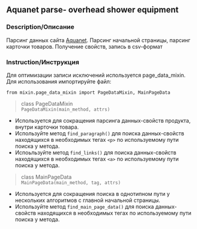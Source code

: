 ## Aquanet parse- overhead shower equipment ##

### Description/Описание ###
Парсинг данных сайта [Aquanet]. Парсинг начальной страницы, парсинг карточки товаров. Получение свойств, запись в csv-формат

### Instruction/Инструкция ###
Для оптимизации записи исключений используется page_data_mixin.
Для использования импортируйте файл:
```
from mixin.page_data_mixin import PageDataMixin, MainPageData
```

> class PageDataMixin <br>
``` PageDataMixin(main_method, attrs) ``` 
- Используется для сокращения парсинга данных-свойств продукта, внутри карточки товара.
- Используйте метод ```find_paragraph()``` для поиска данных-свойств находящихся в необходимых тегах ```<p>``` по используемому пути поиска у метода.
- Испоьльзуйте метод ```find_links()``` для поиска данных-свойств находящихся в необходимых тегах ```<a>``` по используемому пути поиска у метода.


> class MainPageData <br>
``` MainPageData(main_method, tag, attrs) ``` 
- Используется для сокращения поиска в однотипном пути у нескольких алгоритмов с главной начальной страницы.
- Используйте метод ```find_main_page_data()``` для поиска данных-свойств находящихся в необходимых тегах по используемому пути поиска у метода.




[Aquanet]: https://www.aquanet.ru/catalog/verkhnie_dushi/?PAGEN_1=1